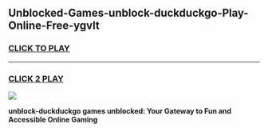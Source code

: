 
## Unblocked-Games-unblock-duckduckgo-Play-Online-Free-ygvlt
<h3>
<a href="https://premium76.site?title=unblock-duckduckgo&ref=26A">CLICK TO PLAY</a></h3>
<hr>

<h3>
<a href="https://premium76.site?title=unblock-duckduckgo&ref=26A">CLICK 2 PLAY</a>
  
</h3>

<a href="https://premium76.site?title=unblock-duckduckgo&ref=26A"><img src="https://clearcache.store/games.png"></a>


**unblock-duckduckgo games unblocked: Your Gateway to Fun and Accessible Online Gaming**

